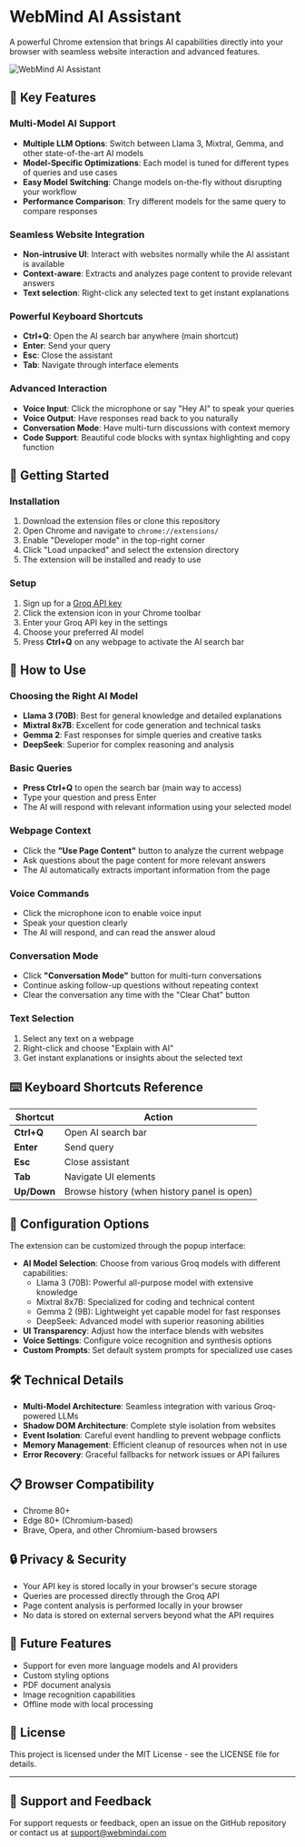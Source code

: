 # WebMind AI Assistant

A powerful Chrome extension that brings AI capabilities directly into your browser with seamless website interaction and advanced features.

![WebMind AI Assistant](https://example.com/screenshot.png)

## 🌟 Key Features

### Multi-Model AI Support
- **Multiple LLM Options**: Switch between Llama 3, Mixtral, Gemma, and other state-of-the-art AI models
- **Model-Specific Optimizations**: Each model is tuned for different types of queries and use cases
- **Easy Model Switching**: Change models on-the-fly without disrupting your workflow
- **Performance Comparison**: Try different models for the same query to compare responses

### Seamless Website Integration
- **Non-intrusive UI**: Interact with websites normally while the AI assistant is available
- **Context-aware**: Extracts and analyzes page content to provide relevant answers
- **Text selection**: Right-click any selected text to get instant explanations

### Powerful Keyboard Shortcuts
- **Ctrl+Q**: Open the AI search bar anywhere (main shortcut)
- **Enter**: Send your query
- **Esc**: Close the assistant
- **Tab**: Navigate through interface elements

### Advanced Interaction
- **Voice Input**: Click the microphone or say "Hey AI" to speak your queries
- **Voice Output**: Have responses read back to you naturally
- **Conversation Mode**: Have multi-turn discussions with context memory
- **Code Support**: Beautiful code blocks with syntax highlighting and copy function

## 🚀 Getting Started

### Installation
1. Download the extension files or clone this repository
2. Open Chrome and navigate to `chrome://extensions/`
3. Enable "Developer mode" in the top-right corner
4. Click "Load unpacked" and select the extension directory
5. The extension will be installed and ready to use

### Setup
1. Sign up for a [Groq API key](https://console.groq.com/)
2. Click the extension icon in your Chrome toolbar
3. Enter your Groq API key in the settings
4. Choose your preferred AI model
5. Press **Ctrl+Q** on any webpage to activate the AI search bar

## 💬 How to Use

### Choosing the Right AI Model
- **Llama 3 (70B)**: Best for general knowledge and detailed explanations
- **Mixtral 8x7B**: Excellent for code generation and technical tasks
- **Gemma 2**: Fast responses for simple queries and creative tasks
- **DeepSeek**: Superior for complex reasoning and analysis

### Basic Queries
- **Press Ctrl+Q** to open the search bar (main way to access)
- Type your question and press Enter
- The AI will respond with relevant information using your selected model

### Webpage Context
- Click the **"Use Page Content"** button to analyze the current webpage
- Ask questions about the page content for more relevant answers
- The AI automatically extracts important information from the page

### Voice Commands
- Click the microphone icon to enable voice input
- Speak your question clearly
- The AI will respond, and can read the answer aloud

### Conversation Mode
- Click **"Conversation Mode"** button for multi-turn conversations
- Continue asking follow-up questions without repeating context
- Clear the conversation any time with the "Clear Chat" button

### Text Selection
1. Select any text on a webpage
2. Right-click and choose "Explain with AI"
3. Get instant explanations or insights about the selected text

## ⌨️ Keyboard Shortcuts Reference

| Shortcut | Action |
|----------|--------|
| **Ctrl+Q** | Open AI search bar |
| **Enter** | Send query |
| **Esc** | Close assistant |
| **Tab** | Navigate UI elements |
| **Up/Down** | Browse history (when history panel is open) |

## 🔧 Configuration Options

The extension can be customized through the popup interface:

- **AI Model Selection**: Choose from various Groq models with different capabilities:
  - Llama 3 (70B): Powerful all-purpose model with extensive knowledge
  - Mixtral 8x7B: Specialized for coding and technical content
  - Gemma 2 (9B): Lightweight yet capable model for fast responses
  - DeepSeek: Advanced model with superior reasoning abilities
- **UI Transparency**: Adjust how the interface blends with websites
- **Voice Settings**: Configure voice recognition and synthesis options
- **Custom Prompts**: Set default system prompts for specialized use cases

## 🛠️ Technical Details

- **Multi-Model Architecture**: Seamless integration with various Groq-powered LLMs
- **Shadow DOM Architecture**: Complete style isolation from websites
- **Event Isolation**: Careful event handling to prevent webpage conflicts
- **Memory Management**: Efficient cleanup of resources when not in use
- **Error Recovery**: Graceful fallbacks for network issues or API failures

## 📋 Browser Compatibility

- Chrome 80+
- Edge 80+ (Chromium-based)
- Brave, Opera, and other Chromium-based browsers

## 🔒 Privacy & Security

- Your API key is stored locally in your browser's secure storage
- Queries are processed directly through the Groq API
- Page content analysis is performed locally in your browser
- No data is stored on external servers beyond what the API requires

## 🚀 Future Features

- Support for even more language models and AI providers
- Custom styling options
- PDF document analysis
- Image recognition capabilities
- Offline mode with local processing

## 📄 License

This project is licensed under the MIT License - see the LICENSE file for details.

---

## 📝 Support and Feedback

For support requests or feedback, open an issue on the GitHub repository or contact us at support@webmindai.com
